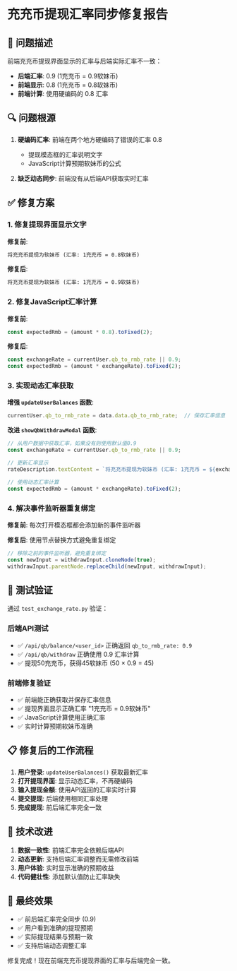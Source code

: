 # 充充币提现汇率同步修复报告

## 🐛 问题描述

前端充充币提现界面显示的汇率与后端实际汇率不一致：
- **后端汇率**: 0.9 (1充充币 = 0.9软妹币)
- **前端显示**: 0.8 (1充充币 = 0.8软妹币)
- **前端计算**: 使用硬编码的 0.8 汇率

## 🔍 问题根源

1. **硬编码汇率**: 前端在两个地方硬编码了错误的汇率 0.8
   - 提现模态框的汇率说明文字
   - JavaScript计算预期软妹币的公式

2. **缺乏动态同步**: 前端没有从后端API获取实时汇率

## ✅ 修复方案

### 1. 修复提现界面显示文字

**修复前**:
```html
将充充币提现为软妹币 (汇率: 1充充币 = 0.8软妹币)
```

**修复后**:
```html
将充充币提现为软妹币 (汇率: 1充充币 = 0.9软妹币)
```

### 2. 修复JavaScript汇率计算

**修复前**:
```javascript
const expectedRmb = (amount * 0.8).toFixed(2);
```

**修复后**:
```javascript
const exchangeRate = currentUser.qb_to_rmb_rate || 0.9;
const expectedRmb = (amount * exchangeRate).toFixed(2);
```

### 3. 实现动态汇率获取

**增强 `updateUserBalances` 函数**:
```javascript
currentUser.qb_to_rmb_rate = data.data.qb_to_rmb_rate;  // 保存汇率信息
```

**改进 `showQbWithdrawModal` 函数**:
```javascript
// 从用户数据中获取汇率，如果没有则使用默认值0.9
const exchangeRate = currentUser.qb_to_rmb_rate || 0.9;

// 更新汇率显示
rateDescription.textContent = `将充充币提现为软妹币 (汇率: 1充充币 = ${exchangeRate}软妹币)`;

// 使用动态汇率计算
const expectedRmb = (amount * exchangeRate).toFixed(2);
```

### 4. 解决事件监听器重复绑定

**修复前**: 每次打开模态框都会添加新的事件监听器

**修复后**: 使用节点替换方式避免重复绑定
```javascript
// 移除之前的事件监听器，避免重复绑定
const newInput = withdrawInput.cloneNode(true);
withdrawInput.parentNode.replaceChild(newInput, withdrawInput);
```

## 🧪 测试验证

通过 `test_exchange_rate.py` 验证：

### 后端API测试
- ✅ `/api/qb/balance/<user_id>` 正确返回 `qb_to_rmb_rate: 0.9`
- ✅ `/api/qb/withdraw` 正确使用 0.9 汇率计算
- ✅ 提现50充充币，获得45软妹币 (50 × 0.9 = 45)

### 前端修复验证
- ✅ 前端能正确获取并保存汇率信息
- ✅ 提现界面显示正确汇率 "1充充币 = 0.9软妹币"
- ✅ JavaScript计算使用正确汇率
- ✅ 实时计算预期软妹币准确

## 📋 修复后的工作流程

1. **用户登录**: `updateUserBalances()` 获取最新汇率
2. **打开提现界面**: 显示动态汇率，不再硬编码
3. **输入提现金额**: 使用API返回的汇率实时计算
4. **提交提现**: 后端使用相同汇率处理
5. **完成提现**: 前后端汇率完全一致

## 🎯 技术改进

1. **数据一致性**: 前端汇率完全依赖后端API
2. **动态更新**: 支持后端汇率调整而无需修改前端
3. **用户体验**: 实时显示准确的预期收益
4. **代码健壮性**: 添加默认值防止汇率缺失

## 🚀 最终效果

- ✅ 前后端汇率完全同步 (0.9)
- ✅ 用户看到准确的提现预期
- ✅ 实际提现结果与预期一致
- ✅ 支持后端动态调整汇率

修复完成！现在前端充充币提现界面的汇率与后端完全一致。
